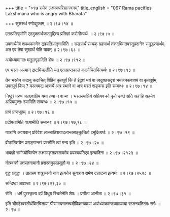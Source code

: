 +++
title = "०९७ रामेण लक्ष्मणपरिसान्त्वनम्"
title_english = "097 Rama pacifies Lakshmana who is angry with Bharata"

+++
सुसंरब्धं रणोद्युक्तम्  ॥  २।९७।१४  ॥   

  

एतत्प्रतिश्रृणोमि एतदुक्तार्थजातमुद्दिश्य प्रतिज्ञां करोमीत्यर्थः  ॥  २।९७।५  ॥   

  

उक्तार्थमेव शपथकरणेन द्रढयतिभ्रातृ़णामिति । सङ्ग्रार्थं सम्यक् ग्रहणार्थं तत्तदभिमतवस्तुप्रदानेन समुद्धरणार्थम् अत एव तेषां सुखार्थं चेति यावत्  ॥  २।९७।६८  ॥   

  

अयोध्यामागतः मतुलगृहादिति शेषः  ॥  २।९७।९१२  ॥   

  

एष भरतः अस्मान् द्रष्टमिच्छतीति यत् एतत्प्राप्तकालं कालोचितमित्यर्थः  ॥  २।९७।१३  ॥   

  

तेन भरतेन कदानु कदाचित् विप्रियं कृतपूर्वं किं ते ईदृशं भयं वा त्वदुक्तसदृशं भयजनकवाक्यं वा कृतपूर्वम् उक्तपूर्वं किम् ? यस्त्वमद्य अत्रार्थे अत्र स्थाने वा अत्र भरतं शङ्कस इति सम्बन्धः  ॥  २।९७।१४  ॥   

  

निष्ठुरं परुषं अतएवाप्रियं यथा तथा न वाच्यः । भरतस्याप्रिये अप्रियवचने कृते उक्ते सति अहं हि अहमेव अप्रियमुक्तः स्यामिति सम्बन्धः  ॥  २।९७।१५  ॥   

  

प्राणं प्राणभूतम्  ॥  २।९७।१६  ॥   

  

प्रदीयतामिति वक्ष्यामीति सम्बन्धः  ॥  २।९७।१७,१८  ॥   

  

गात्राणि अवयवान् प्रविवेश लज्जातिशयादत्यन्तसङ्कुचितो ऽभूदित्यर्थः  ॥  २।९७।१९  ॥   

  

व्रीडातिशयेन प्रसङ्गान्तरं प्रस्तौति त्वां मन्य इति  ॥  २।९७।२०  ॥   

  

भावज्ञो रामोप्यौचित्येन लक्ष्मणकृतप्रस्तावमेव प्रपञ्चयतिएष इत्यादिना  ॥  २।९७।२१२३  ॥   

  

गोत्रवन्तौ प्रशस्तनामानौ प्रशस्तकुलप्रसूतौ वा  ॥  २।९७।२४  ॥   

  

वृद्धः प्रवृद्धः । तातस्य शत्रुञ्जयो नाग इत्यनेन सुयत्राय रामेण दत्तादन्य इत्यर्थः  ॥  २।९७।२५२८  ॥   

  

सन्दिष्टा आज्ञप्ता  ॥  २।९७।२९,३०  ॥   

  

सेति । धर्मं पुरस्कृत्य दर्पं विधूय स्थितेनेति शेषः । प्रणीता आनीता  ॥  २।९७।३१  ॥   

  

इति श्रीमहेश्वरतीर्थविरचितायां श्रीरामायणतत्त्वदीपिकाख्यायां अयोध्याकाण्डव्याख्यायां सप्तनवतितमः सर्गः  ॥  २।९७  ॥   

  

  

